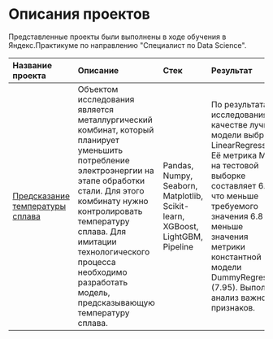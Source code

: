 # Описания проектов
Представленные проекты были выполнены в ходе обучения в Яндекс.Практикуме по направлению "Специалист по Data Science".


| Название проекта | Описание | Стек | Результат |
| :--- | :--- | :--- | :--- |
| [Предсказание температуры сплава](https://github.com/TASerebrennikova/Practicum_projects/tree/main/Предсказание%20температуры%20сплава) | Объектом исследования является металлургический комбинат, который планирует уменьшить потребление электроэнергии на этапе обработки стали. Для этого комбинату нужно контролировать температуру сплава. Для имитации технологического процесса необходимо разработать модель, предсказывающую температуру сплава.| Pandas, Numpy, Seaborn, Matplotlib, Scikit-learn, XGBoost, LightGBM, Pipeline | По результатам исследования в качестве лучшей модели выбрана LinearRegression. Её метрика MAE на тестовой выборке составляет 6.33, что меньше требуемого значения 6.8 и меньше значения метрики константной модели DummyRegressor (7.95). Выполнен анализ важности признаков. |

